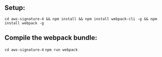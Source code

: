## Setup:
`cd aws-signature-4 && npm install && npm install webpack-cli -g && npm install webpack -g`
  
## Compile the webpack bundle:
`cd aws-signature-4`
`npm run webpack`
